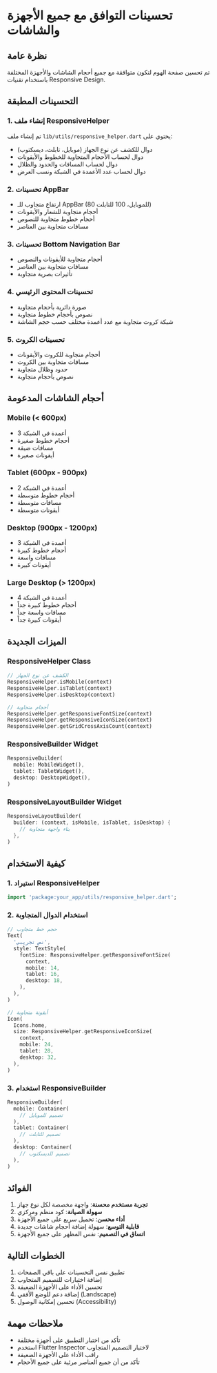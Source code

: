 # تحسينات التوافق مع جميع الأجهزة والشاشات

## نظرة عامة
تم تحسين صفحة الهوم لتكون متوافقة مع جميع أحجام الشاشات والأجهزة المختلفة باستخدام تقنيات Responsive Design.

## التحسينات المطبقة

### 1. إنشاء ملف ResponsiveHelper
تم إنشاء ملف `lib/utils/responsive_helper.dart` يحتوي على:
- دوال للكشف عن نوع الجهاز (موبايل، تابلت، ديسكتوب)
- دوال لحساب الأحجام المتجاوبة للخطوط والأيقونات
- دوال لحساب المسافات والحدود والظلال
- دوال لحساب عدد الأعمدة في الشبكة ونسب العرض

### 2. تحسينات AppBar
- ارتفاع متجاوب للـ AppBar (80 للموبايل، 100 للتابلت)
- أحجام متجاوبة للشعار والأيقونات
- أحجام خطوط متجاوبة للنصوص
- مسافات متجاوبة بين العناصر

### 3. تحسينات Bottom Navigation Bar
- أحجام متجاوبة للأيقونات والنصوص
- مسافات متجاوبة بين العناصر
- تأثيرات بصرية متجاوبة

### 4. تحسينات المحتوى الرئيسي
- صورة دائرية بأحجام متجاوبة
- نصوص بأحجام خطوط متجاوبة
- شبكة كروت متجاوبة مع عدد أعمدة مختلف حسب حجم الشاشة

### 5. تحسينات الكروت
- أحجام متجاوبة للكروت والأيقونات
- مسافات متجاوبة بين الكروت
- حدود وظلال متجاوبة
- نصوص بأحجام متجاوبة

## أحجام الشاشات المدعومة

### Mobile (< 600px)
- 3 أعمدة في الشبكة
- أحجام خطوط صغيرة
- مسافات ضيقة
- أيقونات صغيرة

### Tablet (600px - 900px)
- 2 أعمدة في الشبكة
- أحجام خطوط متوسطة
- مسافات متوسطة
- أيقونات متوسطة

### Desktop (900px - 1200px)
- 3 أعمدة في الشبكة
- أحجام خطوط كبيرة
- مسافات واسعة
- أيقونات كبيرة

### Large Desktop (> 1200px)
- 4 أعمدة في الشبكة
- أحجام خطوط كبيرة جداً
- مسافات واسعة جداً
- أيقونات كبيرة جداً

## الميزات الجديدة

### ResponsiveHelper Class
```dart
// الكشف عن نوع الجهاز
ResponsiveHelper.isMobile(context)
ResponsiveHelper.isTablet(context)
ResponsiveHelper.isDesktop(context)

// أحجام متجاوبة
ResponsiveHelper.getResponsiveFontSize(context)
ResponsiveHelper.getResponsiveIconSize(context)
ResponsiveHelper.getGridCrossAxisCount(context)
```

### ResponsiveBuilder Widget
```dart
ResponsiveBuilder(
  mobile: MobileWidget(),
  tablet: TabletWidget(),
  desktop: DesktopWidget(),
)
```

### ResponsiveLayoutBuilder Widget
```dart
ResponsiveLayoutBuilder(
  builder: (context, isMobile, isTablet, isDesktop) {
    // بناء واجهة متجاوبة
  },
)
```

## كيفية الاستخدام

### 1. استيراد ResponsiveHelper
```dart
import 'package:your_app/utils/responsive_helper.dart';
```

### 2. استخدام الدوال المتجاوبة
```dart
// حجم خط متجاوب
Text(
  'نص تجريبي',
  style: TextStyle(
    fontSize: ResponsiveHelper.getResponsiveFontSize(
      context,
      mobile: 14,
      tablet: 16,
      desktop: 18,
    ),
  ),
)

// أيقونة متجاوبة
Icon(
  Icons.home,
  size: ResponsiveHelper.getResponsiveIconSize(
    context,
    mobile: 24,
    tablet: 28,
    desktop: 32,
  ),
)
```

### 3. استخدام ResponsiveBuilder
```dart
ResponsiveBuilder(
  mobile: Container(
    // تصميم للموبايل
  ),
  tablet: Container(
    // تصميم للتابلت
  ),
  desktop: Container(
    // تصميم للديسكتوب
  ),
)
```

## الفوائد

1. **تجربة مستخدم محسنة**: واجهة مخصصة لكل نوع جهاز
2. **سهولة الصيانة**: كود منظم ومركزي
3. **أداء محسن**: تحميل سريع على جميع الأجهزة
4. **قابلية التوسع**: سهولة إضافة أحجام شاشات جديدة
5. **اتساق في التصميم**: نفس المظهر على جميع الأجهزة

## الخطوات التالية

1. تطبيق نفس التحسينات على باقي الصفحات
2. إضافة اختبارات للتصميم المتجاوب
3. تحسين الأداء على الأجهزة الضعيفة
4. إضافة دعم للوضع الأفقي (Landscape)
5. تحسين إمكانية الوصول (Accessibility)

## ملاحظات مهمة

- تأكد من اختبار التطبيق على أجهزة مختلفة
- استخدم Flutter Inspector لاختبار التصميم المتجاوب
- راقب الأداء على الأجهزة الضعيفة
- تأكد من أن جميع العناصر مرئية على جميع الأحجام 